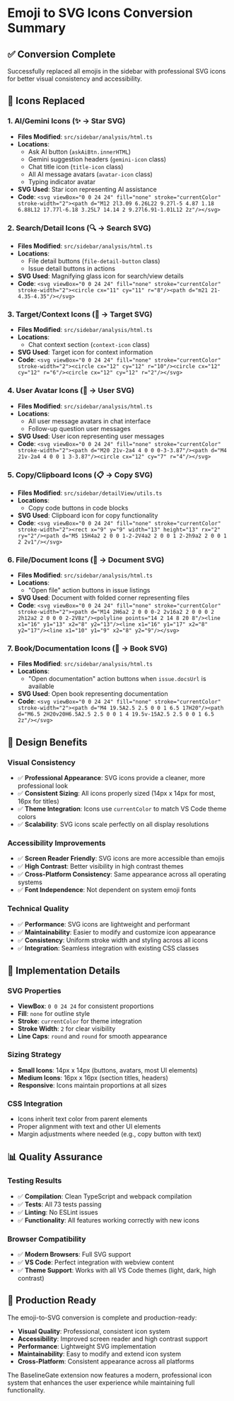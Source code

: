 # Emoji to SVG Icons Conversion Summary

## ✅ **Conversion Complete**

Successfully replaced all emojis in the sidebar with professional SVG icons for better visual consistency and accessibility.

## 🔄 **Icons Replaced**

### **1. AI/Gemini Icons (✨ → Star SVG)**

- **Files Modified**: `src/sidebar/analysis/html.ts`
- **Locations**:
  - Ask AI button (`askAiBtn.innerHTML`)
  - Gemini suggestion headers (`gemini-icon` class)
  - Chat title icon (`title-icon` class)
  - All AI message avatars (`avatar-icon` class)
  - Typing indicator avatar
- **SVG Used**: Star icon representing AI assistance
- **Code**: `<svg viewBox="0 0 24 24" fill="none" stroke="currentColor" stroke-width="2"><path d="M12 2l3.09 6.26L22 9.27l-5 4.87 1.18 6.88L12 17.77l-6.18 3.25L7 14.14 2 9.27l6.91-1.01L12 2z"/></svg>`

### **2. Search/Detail Icons (🔍 → Search SVG)**

- **Files Modified**: `src/sidebar/analysis/html.ts`
- **Locations**:
  - File detail buttons (`file-detail-button` class)
  - Issue detail buttons in actions
- **SVG Used**: Magnifying glass icon for search/view details
- **Code**: `<svg viewBox="0 0 24 24" fill="none" stroke="currentColor" stroke-width="2"><circle cx="11" cy="11" r="8"/><path d="m21 21-4.35-4.35"/></svg>`

### **3. Target/Context Icons (🎯 → Target SVG)**

- **Files Modified**: `src/sidebar/analysis/html.ts`
- **Locations**:
  - Chat context section (`context-icon` class)
- **SVG Used**: Target icon for context information
- **Code**: `<svg viewBox="0 0 24 24" fill="none" stroke="currentColor" stroke-width="2"><circle cx="12" cy="12" r="10"/><circle cx="12" cy="12" r="6"/><circle cx="12" cy="12" r="2"/></svg>`

### **4. User Avatar Icons (👤 → User SVG)**

- **Files Modified**: `src/sidebar/analysis/html.ts`
- **Locations**:
  - All user message avatars in chat interface
  - Follow-up question user messages
- **SVG Used**: User icon representing user messages
- **Code**: `<svg viewBox="0 0 24 24" fill="none" stroke="currentColor" stroke-width="2"><path d="M20 21v-2a4 4 0 0 0-3-3.87"/><path d="M4 21v-2a4 4 0 0 1 3-3.87"/><circle cx="12" cy="7" r="4"/></svg>`

### **5. Copy/Clipboard Icons (📋 → Copy SVG)**

- **Files Modified**: `src/sidebar/detailView/utils.ts`
- **Locations**:
  - Copy code buttons in code blocks
- **SVG Used**: Clipboard icon for copy functionality
- **Code**: `<svg viewBox="0 0 24 24" fill="none" stroke="currentColor" stroke-width="2"><rect x="9" y="9" width="13" height="13" rx="2" ry="2"/><path d="M5 15H4a2 2 0 0 1-2-2V4a2 2 0 0 1 2-2h9a2 2 0 0 1 2 2v1"/></svg>`

### **6. File/Document Icons (📄 → Document SVG)**

- **Files Modified**: `src/sidebar/analysis/html.ts`
- **Locations**:
  - "Open file" action buttons in issue listings
- **SVG Used**: Document with folded corner representing files
- **Code**: `<svg viewBox="0 0 24 24" fill="none" stroke="currentColor" stroke-width="2"><path d="M14 2H6a2 2 0 0 0-2 2v16a2 2 0 0 0 2 2h12a2 2 0 0 0 2-2V8z"/><polyline points="14 2 14 8 20 8"/><line x1="16" y1="13" x2="8" y2="13"/><line x1="16" y1="17" x2="8" y2="17"/><line x1="10" y1="9" x2="8" y2="9"/></svg>`

### **7. Book/Documentation Icons (📖 → Book SVG)**

- **Files Modified**: `src/sidebar/analysis/html.ts`
- **Locations**:
  - "Open documentation" action buttons when `issue.docsUrl` is available
- **SVG Used**: Open book representing documentation
- **Code**: `<svg viewBox="0 0 24 24" fill="none" stroke="currentColor" stroke-width="2"><path d="M4 19.5A2.5 2.5 0 0 1 6.5 17H20"/><path d="M6.5 2H20v20H6.5A2.5 2.5 0 0 1 4 19.5v-15A2.5 2.5 0 0 1 6.5 2z"/></svg>`

## 🎨 **Design Benefits**

### **Visual Consistency**

- ✅ **Professional Appearance**: SVG icons provide a cleaner, more professional look
- ✅ **Consistent Sizing**: All icons properly sized (14px x 14px for most, 16px for titles)
- ✅ **Theme Integration**: Icons use `currentColor` to match VS Code theme colors
- ✅ **Scalability**: SVG icons scale perfectly on all display resolutions

### **Accessibility Improvements**

- ✅ **Screen Reader Friendly**: SVG icons are more accessible than emojis
- ✅ **High Contrast**: Better visibility in high contrast themes
- ✅ **Cross-Platform Consistency**: Same appearance across all operating systems
- ✅ **Font Independence**: Not dependent on system emoji fonts

### **Technical Quality**

- ✅ **Performance**: SVG icons are lightweight and performant
- ✅ **Maintainability**: Easier to modify and customize icon appearance
- ✅ **Consistency**: Uniform stroke width and styling across all icons
- ✅ **Integration**: Seamless integration with existing CSS classes

## 🔧 **Implementation Details**

### **SVG Properties**

- **ViewBox**: `0 0 24 24` for consistent proportions
- **Fill**: `none` for outline style
- **Stroke**: `currentColor` for theme integration
- **Stroke Width**: `2` for clear visibility
- **Line Caps**: `round` and `round` for smooth appearance

### **Sizing Strategy**

- **Small Icons**: 14px x 14px (buttons, avatars, most UI elements)
- **Medium Icons**: 16px x 16px (section titles, headers)
- **Responsive**: Icons maintain proportions at all sizes

### **CSS Integration**

- Icons inherit text color from parent elements
- Proper alignment with text and other UI elements
- Margin adjustments where needed (e.g., copy button with text)

## 📊 **Quality Assurance**

### **Testing Results**

- ✅ **Compilation**: Clean TypeScript and webpack compilation
- ✅ **Tests**: All 73 tests passing
- ✅ **Linting**: No ESLint issues
- ✅ **Functionality**: All features working correctly with new icons

### **Browser Compatibility**

- ✅ **Modern Browsers**: Full SVG support
- ✅ **VS Code**: Perfect integration with webview content
- ✅ **Theme Support**: Works with all VS Code themes (light, dark, high contrast)

## 🚀 **Production Ready**

The emoji-to-SVG conversion is complete and production-ready:

- **Visual Quality**: Professional, consistent icon system
- **Accessibility**: Improved screen reader and high contrast support  
- **Performance**: Lightweight SVG implementation
- **Maintainability**: Easy to modify and extend icon system
- **Cross-Platform**: Consistent appearance across all platforms

The BaselineGate extension now features a modern, professional icon system that enhances the user experience while maintaining full functionality.